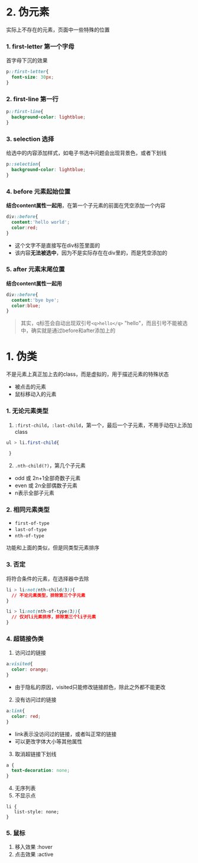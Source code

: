 



# 2. 伪元素

实际上不存在的元素，页面中一些特殊的位置

### 1. first-letter 第一个字母
首字母下沉的效果
```css
p::first-letter{
  font-size: 30px;
}
```

### 2. first-line 第一行

```css
p::first-line{
  background-color: lightblue;
}
```

### 3. selection 选择
给选中的内容添加样式，如电子书选中问题会出现背景色，或者下划线
```css
p::selection{
  background-color: lightblue;
}
```

### 4. before 元素起始位置
**结合content属性一起用**，在第一个子元素的前面在凭空添加一个内容
```css
div::before{
  content:'hello world';
  color:red;
}
```
- 这个文字不是直接写在div标签里面的
- 该内容**无法被选中**，因为不是实际存在在div里的，而是凭空添加的

### 5. after 元素末尾位置
**结合content属性一起用**
```css
div::before{
  content:'bye bye';
  color:blue;
}
```

> 其实，q标签会自动出现双引号`<q>hello</q>` "hello"，而且引号不能被选中，确实就是通过before和after添加上的

















# 1. 伪类

不是元素上真正加上去的class，而是虚拟的，用于描述元素的特殊状态
- 被点击的元素
- 鼠标移动入的元素



### 1. 无论元素类型
1. `:first-child`，`:last-child`，第一个，最后一个子元素，不用手动在li上添加class
  ```css
  ul > li.first-child{
    
   }
  ```
2. `.nth-child(?)`，第几个子元素
  - odd 或 2n+1全部奇数子元素
  - even 或 2n全部偶数子元素
  - n表示全部子元素

### 2. 相同元素类型
- `first-of-type`
- `last-of-type`
- `nth-of-type`

功能和上面的类似，但是同类型元素排序

### 3. 否定
将符合条件的元素，在选择器中去除
```css
li > li:not(nth-child(3)){
  // 不论元素类型，排除第三个子元素
}
```
```css
li > li:not(nth-of-type(3)){
  // 仅对li元素排序，排除第三个li子元素
}
```

### 4. 超链接伪类

1. 访问过的链接
  ```css
  a:visited{
    color: orange;
  }
  ```
  - 由于隐私的原因，visited只能修改链接颜色，除此之外都不能更改

2. 没有访问过的链接
  ```css
  a:link{
    color: red;
  }
  ```
  - link表示没访问过的链接，或者叫正常的链接
  - 可以更改字体大小等其他属性

3. 取消超链接下划线
```css
a {
  text-decoration: none;
}
```
4. 无序列表<li>不显示点
```
li {
   list-style: none;
}
```



### 5. 鼠标
1. 移入效果 :hover
2. 点击效果 :active












